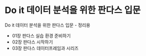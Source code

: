 # Do it 데이터 분석을 위한 판다스 입문
Do it 데이터 분석을 위한 판다스 입문 - 정리용

- 01장 판다스 실습 환경 준비하기
- 02장 판다스 시작하기
- 03장 판다스 데이터프레임과 시리즈
